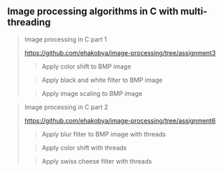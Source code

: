 ## Image processing algorithms in C with multi-threading

> Image processing in C part 1
>
> https://github.com/ehakobya/image-processing/tree/assignment3
>
>> Apply color shift to BMP image
>
>> Apply black and white filter to BMP image
>
>> Apply image scaling to BMP image
> 


> Image processing in C part 2
>
> https://github.com/ehakobya/image-processing/tree/assignment6
>
>> Apply blur filter to BMP image with threads
>
>> Apply color shift with threads
>
>> Apply swiss cheese filter with threads
